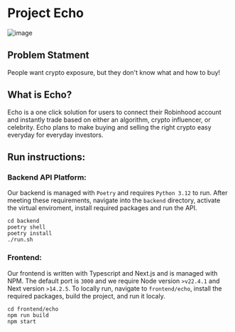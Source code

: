 # Project Echo
![image](https://github.com/user-attachments/assets/914c2697-9b30-4779-a38e-346baab4a966)

## Problem Statment
People want crypto exposure, but they don't know what and how to buy! 

## What is Echo?
Echo is a one click solution for users to connect their Robinhood account and instantly trade based on either an algorithm, crypto influencer, or celebrity. Echo plans to make buying and selling the right crypto easy everyday for everyday investors.

## Run instructions:
### Backend API Platform:
Our backend is managed with `Poetry` and requires `Python 3.12` to run. After meeting these requirements, navigate into the `backend` directory, activate the virtual enviroment, install required packages and run the API. 

`cd backend`  
`poetry shell`  
`poetry install`  
`./run.sh`   


### Frontend:
Our frontend is written with Typescript and Next.js and is managed with NPM. The default port is `3000` and we require Node version `>v22.4.1` and Next version `>14.2.5`. To locally run, navigate to `frontend/echo`, install the required packages, build the project, and run it localy.

`cd frontend/echo`  
`npm run build`  
`npm start`  
